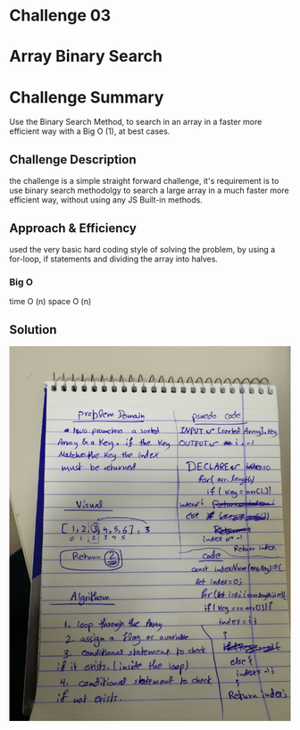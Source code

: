 # Challenge 03

# Array Binary Search 

# Challenge Summary
Use the Binary Search Method, to search in an array in a faster more efficient way with a Big O (1), at best cases.


## Challenge Description
the challenge is a simple straight forward challenge, it's requirement is to use binary search methodolgy to search a large array in a much faster more efficient way, without using any JS Built-in methods.

## Approach & Efficiency
used the very basic hard coding style of solving the problem, by using a for-loop, if statements and dividing the array into halves.

### Big O
time O (n)
space O (n)

## Solution
![array-binary-search](assets/array-binary-search.jpg)
